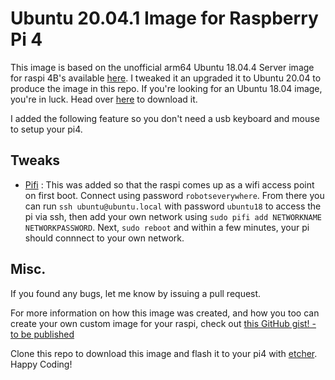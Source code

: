 # Ubuntu 20.04.1 Image for Raspberry Pi 4
This image is based on the unofficial arm64 Ubuntu 18.04.4 Server image for raspi 4B's available [here](https://github.com/TheRemote/Ubuntu-Server-raspi4-unofficial/releases). I tweaked it an upgraded it to Ubuntu 20.04 to produce the image in this repo. If you're looking for an Ubuntu 18.04 image, you're in luck. Head over [here](https://github.com/pmessan/ubuntu18_raspi4) to download it.

I added the following feature so you don't need a usb keyboard and mouse to setup your pi4.

## Tweaks

* [Pifi](https://github.com/rohbotics/pifi) : This was added so that the raspi comes up as a wifi access point on first boot. Connect using password `robotseverywhere`. From there you can run `ssh ubuntu@ubuntu.local` with password `ubuntu18` to access the pi via ssh, then add your own network using `sudo pifi add NETWORKNAME NETWORKPASSWORD`. Next, `sudo reboot` and within a few minutes, your pi should connnect to your own network.

## Misc. 

If you found any bugs, let me know by issuing a pull request.

For more information on how this image was created, and how you too can create your own custom image for your raspi, check out [this GitHub gist! - to be published]()


Clone this repo to download this image and flash it to your pi4 with [etcher](https://www.balena.io/etcher/). Happy Coding!
